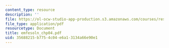 ```yaml
---
content_type: resource
description: ''
file: https://ol-ocw-studio-app-production.s3.amazonaws.com/courses/res-6-001-electromagnetic-fields-and-energy-spring-2008/35688215b7754c04e6a13134a66e90e1_emfesoln_chp04.pdf
file_type: application/pdf
resourcetype: Document
title: emfesoln_chp04.pdf
uid: 35688215-b775-4c04-e6a1-3134a66e90e1
---
```

